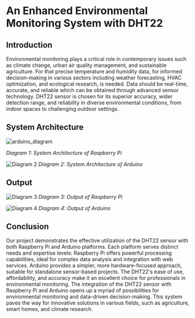 # An Enhanced Environmental Monitoring System with DHT22

## Introduction

Environmental monitoring plays a critical role in contemporary issues such as climate change, urban air quality management, and sustainable agriculture.
For that precise temperature and humidity data, for informed decision-making in various sectors including weather forecasting, HVAC optimization, and ecological research, is needed.
Data should be real-time, accurate, and reliable which can be obtained through advanced sensor technology.
DHT22 sensor is chosen for its superior accuracy, wider detection range, and reliability in diverse environmental conditions, from indoor spaces to challenging outdoor settings.

## System Architecture 

![arduino_diagram](https://github.com/sandeshpandey5093/An-Enhanced-Environmental-Monitoring-System-with-DHT22/assets/58653229/43abd351-a68d-4153-aea8-2deee9cc4b2c)

*Diagram 1: System Architecture of Raspberry Pi*

![Diagram 2](URL_to_diagram2)
*Diagram 2: System Architecture of Arduino*

## Output

![Diagram 3](URL_to_diagram3)
*Diagram 3: Output of Raspberry Pi*

![Diagram 4](URL_to_diagram4)
*Diagram 4: Output of Arduino*

## Conclusion

Our project demonstrates the effective utilization of the DHT22 sensor with both Raspberry Pi and Arduino platforms. Each platform serves distinct needs and expertise levels: 
Raspberry Pi offers powerful processing capabilities, ideal for complex data analysis and integration with web services.
Arduino provides a simpler, more hardware-focused approach, suitable for standalone sensor-based projects.
The DHT22's ease of use, affordability, and accuracy make it an excellent choice for professionals in environmental monitoring. The integration of the DHT22 sensor with Raspberry Pi and Arduino opens up a myriad of possibilities for environmental monitoring and data-driven decision-making. This system paves the way for innovative solutions in various fields, such as agriculture, smart homes, and climate research.

